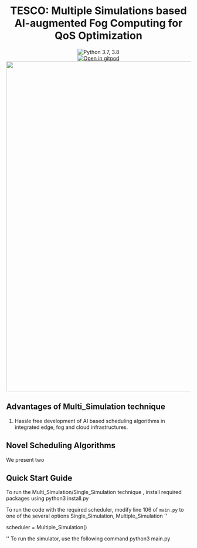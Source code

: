 <h1 align="center">TESCO: Multiple Simulations based AI-augmented Fog Computing for QoS Optimization</h1>
<div align="center">
 
   <a>
    <img src="https://img.shields.io/badge/python-3.7%20%7C%203.8-blue.svg" alt="Python 3.7, 3.8">
  </a>
 <br>
   <a href="https://gitpod.io/#https://github.com/uttkarshraj1/COSCO-uttkarsh/">
    <img src="https://gitpod.io/button/open-in-gitpod.svg" alt="Open in gitpod">
  </a>
</div>



<img src="https://github.com/imperial-qore/COSCO/blob/master/wiki/final_system_arch_t.jpeg" width="900" align="middle">


## Advantages of Multi_Simulation technique
1. Hassle free development of AI based scheduling algorithms in integrated edge, fog and cloud infrastructures.

## Novel Scheduling Algorithms
We present two 

## Quick Start Guide
To run the Multi_Simulation/Single_Simulation  technique , install required packages using
python3 install.py

To run the code with the required scheduler, modify line 106 of `main.py` to one of the several options Single_Simulation, Multiple_Simulation
''

scheduler = Multiple_Simulation()

''
To run the simulator, use the following command
python3 main.py


